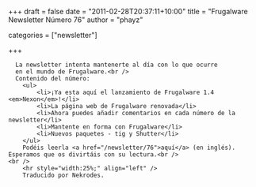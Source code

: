 
+++
draft = false
date = "2011-02-28T20:37:11+10:00"
title = "Frugalware Newsletter Número 76"
author = "phayz"

categories = ["newsletter"]

+++

      La newsletter intenta mantenerte al día con lo que ocurre
      en el mundo de Frugalware.<br />
      Contenido del número:
        <ul>
            <li>¡Ya esta aquí el lanzamiento de Frugalware 1.4 <em>Nexon</em>!</li>
            <li>La página web de Frugalware renovada</li>
            <li>Ahora puedes añadir comentarios en cada número de la newsletter</li>
            <li>Mantente en forma con Frugalware</li>
            <li>Nuevos paquetes - tig y Shutter</li>
        </ul>
        Podéis leerla <a href="/newsletter/76">aquí</a> (en inglés). Esperamos que os divirtáis con su lectura.<br />
    <br />
        <hr style="width:25%;" align="left" />
        Traducido por Nekrodes.
      
    